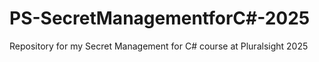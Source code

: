 # PS-SecretManagementforC#-2025
Repository for my Secret Management for C# course at Pluralsight 2025
